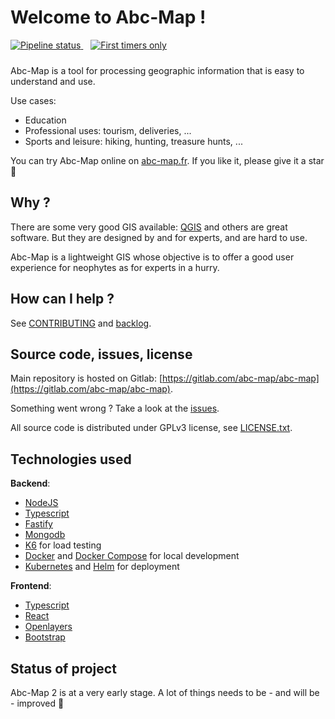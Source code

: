 # Welcome to Abc-Map !

<div style="margin-bottom: 1.5rem">
  <a href="https://gitlab.com/abc-map/abc-map/-/commits/master">
    <img alt="Pipeline status" src="https://gitlab.com/abc-map/abc-map/badges/master/pipeline.svg" />
  </a>&nbsp;&nbsp;
  <a href="https://www.firsttimersonly.com/">
    <img alt="First timers only" src="https://img.shields.io/badge/first--timers--only-friendly-blue.svg?style=flat-square" />
  </a>
</div>

Abc-Map is a tool for processing geographic information that is easy to understand and use.

Use cases:

- Education
- Professional uses: tourism, deliveries, ...
- Sports and leisure: hiking, hunting, treasure hunts, ...

You can try Abc-Map online on [abc-map.fr](https://abc-map.fr). If you like it, please give it a star 🌟

## Why ?

There are some very good GIS available: [QGIS](https://www.qgis.org) and others are great software. But they are
designed by and for experts, and are hard to use.

Abc-Map is a lightweight GIS whose objective is to offer a good user experience for neophytes as for experts in a
hurry.

## How can I help ?

See [CONTRIBUTING](./CONTRIBUTING.md) and [backlog](./documentation/5_backlog.md).

## Source code, issues, license

Main repository is hosted on Gitlab: [https://gitlab.com/abc-map/abc-map](https://gitlab.com/abc-map/abc-map).

Something went wrong ? Take a look at the [issues](https://gitlab.com/abc-map/abc-map/-/issues).

All source code is distributed under GPLv3 license, see [LICENSE.txt](./LICENSE.txt).

## Technologies used

**Backend**:

- [NodeJS](https://nodejs.org/en/)
- [Typescript](https://www.typescriptlang.org/)
- [Fastify](https://www.fastify.io/)
- [Mongodb](https://www.mongodb.com/)
- [K6](https://k6.io/) for load testing
- [Docker](https://www.docker.com/) and [Docker Compose](https://docs.docker.com/compose/) for local development
- [Kubernetes](https://kubernetes.io/) and [Helm](https://helm.sh/) for deployment

**Frontend**:

- [Typescript](https://www.typescriptlang.org/)
- [React](https://reactjs.org/)
- [Openlayers](https://openlayers.org/)
- [Bootstrap](https://getbootstrap.com)

## Status of project

Abc-Map 2 is at a very early stage. A lot of things needs to be - and will be - improved 💪
